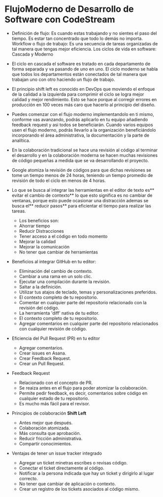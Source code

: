# FlujoModerno de Desarrollo de Software con CodeStream

- Definición de flujo: Es cuando estas trabajando y no sientes el paso del tiempo. Es estar tan concentrado que todo lo demás no importa.
Workflow o flujo de trabajo: Es una secuencia de tareas organizadas de tal manera que tengas mejor eficiencia.
Los ciclos de vida en software: Cascada y Moderno

- El ciclo en cascada el software es tratado en cada departamento de forma separada y va pasando de uno en uno.
El ciclo moderno se habla que todos los departamentos están conectados de tal manera que trabajan uno con otro haciendo un flujo de trabajo.

- El principio shift left es conocido en DevOps que moviendo el enfoque de la calidad a la izquierda para comprimir el ciclo se logra mejor calidad y mejor rendimiento.
Esto se hace porque al corregir errores en producción en 100 veces más caro que hacerlo al principio del diseño.

- Puedes comenzar con el flujo moderno implementandolo en ti mismo, conforme vas avanzando, podrás aplicarlo en tu equipo añadiendo feedback request y asi todos se beneficiarán.
Cuando varios equipos usen el flujo moderno, podrás llevarlo a la organización beneficiándolo incorporando el área administrativa, la documentación y la parte de analítica.

- En la colaboración tradicional se hace una revisión al código al terminar el desarrollo y en la colaboración moderna se hacen muchas revisiones de código pequeñas a medida que se va desarrollando el proyecto.
- Google atomiza la revisión de códigos para que dichas revisiones se tome un tiempo menos de 24 horas, teniendo un tiempo promedio de revisión de todo el ciclo en menos de 4 horas.

- Lo que se busca al integrar las herramientas en el editor de texto es** evitar el cambio de contexto** lo que esto significa es no cambiar de ventanas, porque esto puede ocasionar una distracción ademas se busca el** reducir pasos** para eficientar el tiempo para realizar las tareas.
  - Los beneficios son:
  - Ahorrar tiempo
  - Reducir Distracciones
  - Tener acceso a el código en todo momento
  - Mejorar la calidad
  - Mejorar la comunicación
  - No tener que cambiar de herramientas
 
- Beneficios al integrar GitHub en tu editor:
  - Eliminación del cambio de contexto.
  - Cambiar a una rama en un solo clic.
  - Ejecutar una compilación durante la revisión.
  - Saltar a la definición.
  - Utilizar tus atajos de teclado, temas y personalizaciones preferidos.
  - El contexto completo de tu repositorio.
  - Comentar en cualquier parte del repositorio relacionado con la revisión del código.
  - La herramienta 'diff' nativa de tu editor.
  - El contexto completo de tu repositorio.
  - Agregar comentarios en cualquier parte del repositorio relacionados con cualquier revisión de código.
  
- Eficiencia del Pull Request (PR) en tu editor
  - Agregar comentarios.
  - Crear issues en Asana.
  - Crear Feedback Request.
  - Crear un Pull Request.
  
- Feedback Request
  - Relacionado con el concepto de PR.
  - Se reaiza antes en el flujo para poder atomizar la colaboración.
  - Permite pedir feedback, es decir, comentarios sobre código en cualquier estado de tu repositorio.
  - Es mucho más fácil para el revisor.
  
- Principios de colaboración **Shift Left**
  - Antes mejor que después.
  - Colaboración atomizada.
  - Más consulta que aprobación.
  - Reducir fricción administrativa.
  - Compartir conocimientos.
 
- Ventajas de tener un issue tracker integrado
  - Agregar un ticket minetras escribes o revisas código.
  - Conectar el ticket directamente al código.
  - Notificar a la persona indicada que hay un ticket y dirigirlo al lugar correcto.
  - No tener que cambiar de aplicación o contexto.
  - Crear un registro de los tickets asociados al código mismo.

